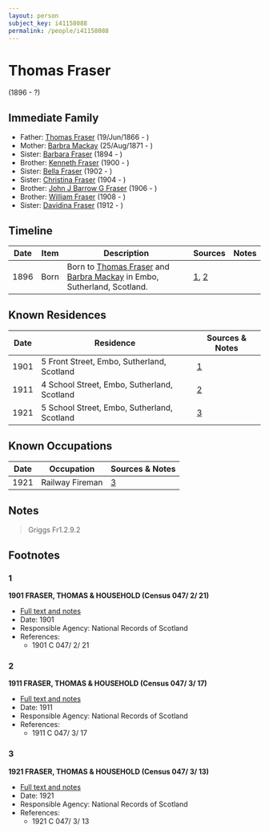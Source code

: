 ```yaml
---
layout: person
subject_key: i41158088
permalink: /people/i41158088
---
```


# Thomas Fraser
(1896 - ?)

## Immediate Family

* Father: [Thomas Fraser](./@28777404@-thomas-fraser-b1866-6-19-d.md) (19/Jun/1866 - )
* Mother: [Barbra Mackay](./@60643714@-barbra-mackay-b1871-8-25-d.md) (25/Aug/1871 - )
* Sister: [Barbara Fraser](./@26057486@-barbara-fraser-b1894-d.md) (1894 - )
* Brother: [Kenneth Fraser](./@73587538@-kenneth-fraser-b1900-d.md) (1900 - )
* Sister: [Bella Fraser](./@25936309@-bella-fraser-b1902-d.md) (1902 - )
* Sister: [Christina Fraser](./@8163648@-christina-fraser-b1904-d.md) (1904 - )
* Brother: [John J Barrow G Fraser](./@43044884@-john-j-barrow-g-fraser-b1906-d.md) (1906 - )
* Brother: [William Fraser](./@94771760@-william-fraser-b1908-d.md) (1908 - )
* Sister: [Davidina Fraser](./@27014400@-davidina-fraser-b1912-d.md) (1912 - )

## Timeline

Date | Item | Description | Sources | Notes
---|---|---|---|---
1896 | Born | Born to [Thomas Fraser](./@28777404@-thomas-fraser-b1866-6-19-d.md) and [Barbra Mackay](./@60643714@-barbra-mackay-b1871-8-25-d.md) in Embo, Sutherland, Scotland. | [1](#1), [2](#2) | 

## Known Residences

Date | Residence | Sources & Notes
---|---|---
1901 | 5 Front Street, Embo, Sutherland, Scotland | [1](#1)
1911 | 4 School Street, Embo, Sutherland, Scotland | [2](#2)
1921 | 5 School Street, Embo, Sutherland, Scotland | [3](#3)

## Known Occupations

Date | Occupation | Sources & Notes
---|---|---
1921 | Railway Fireman | [3](#3)

## Notes

> Griggs Fr1.2.9.2
>


## Footnotes

### 1

**1901 FRASER, THOMAS & HOUSEHOLD (Census 047/ 2/ 21)**

* [Full text and notes](../sources/@19838871@-1901-fraser,-thomas-&-household-census-047-2-21-.md)
* Date: 1901
* Responsible Agency: National Records of Scotland
* References: 
  * 1901 C 047/ 2/ 21

### 2

**1911 FRASER, THOMAS & HOUSEHOLD (Census 047/ 3/ 17)**

* [Full text and notes](../sources/@57860209@-1911-fraser,-thomas-&-household-census-047-3-17-.md)
* Date: 1911
* Responsible Agency: National Records of Scotland
* References: 
  * 1911 C 047/ 3/ 17

### 3

**1921 FRASER, THOMAS & HOUSEHOLD (Census 047/ 3/ 13)**

* [Full text and notes](../sources/@85252864@-1921-fraser,-thomas-&-household-census-047-3-13-.md)
* Date: 1921
* Responsible Agency: National Records of Scotland
* References: 
  * 1921 C 047/ 3/ 13

